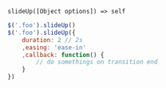     slideUp([Object options]) => self

~~~js
$('.foo').slideUp()
$('.foo').slideUp({
    duration: 2 // 2s
    ,easing: 'ease-in'
    ,callback: function() {
        // do somethings on transition end
    }
})
~~~